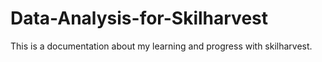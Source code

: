 # Data-Analysis-for-Skilharvest
This is a documentation about my learning and progress with skilharvest.

